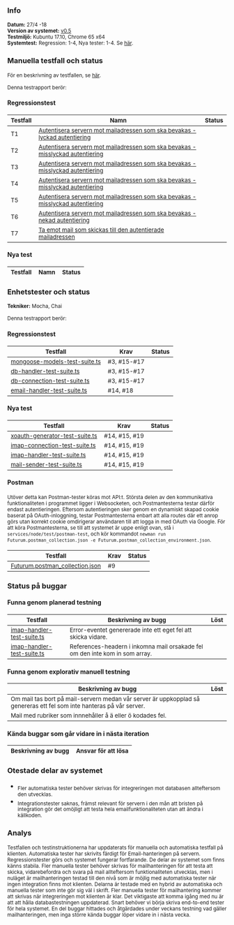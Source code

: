 ### Info
<sub>**Datum:** 27/4 -18</sub>  
<sub>**Version av systemet:** [v0.5](https://github.com/1dv611-futurum-project/futurum-project/releases/tag/0.4)</sub>  
<sub>**Testmiljö:**  Kubuntu 17.10, Chrome 65 x64</sub>  
<sub>**Systemtest:** Regression: 1-4, Nya tester: 1-4. Se [här](https://github.com/1dv611-futurum-project/futurum-project/wiki/Testspecifikation).</sub>  

### Manuella testfall och status
<sub>För en beskrivning av testfallen, se [här](https://github.com/1dv611-futurum-project/futurum-project/wiki/Testspecifikation).</sub>    

<sub>Denna testrapport berör:</sub>

#### Regressionstest  

|<sub>Testfall</sub>|<sub>Namn</sub>|<sub>Status</sub>|
|----|--------|------------|
|<sub>T1</sub>|<sub>[Autentisera servern mot mailadressen som ska bevakas - lyckad autentiering](https://github.com/1dv611-futurum-project/futurum-project/wiki/Testspecifikation#testfall-1---autentisera-servern-mot-mailadressen-som-ska-bevakas---lyckad-autentisering)</sub>|<sub><img src="https://upload.wikimedia.org/wikipedia/commons/thumb/5/50/Yes_Check_Circle.svg/2000px-Yes_Check_Circle.svg.png" width="15"></sub>|
|<sub>T2</sub>|<sub>[Autentisera servern mot mailadressen som ska bevakas - misslyckad autentiering](https://github.com/1dv611-futurum-project/futurum-project/wiki/Testspecifikation#testfall-2---autentisera-servern-mot-mailadressen-som-ska-bevakas---autentiering-behöver-ej-upprepas)</sub>|<sub><img src="https://upload.wikimedia.org/wikipedia/commons/thumb/5/50/Yes_Check_Circle.svg/2000px-Yes_Check_Circle.svg.png" width="15"></sub>|
|<sub>T3</sub>|<sub>[Autentisera servern mot mailadressen som ska bevakas - misslyckad autentiering](https://github.com/1dv611-futurum-project/futurum-project/wiki/Testspecifikation#testfall-3---autentisera-servern-mot-mailadressen-som-ska-bevakas---autentiering-upprepas-om-cookie-tas-bort)</sub>|<sub><img src="https://upload.wikimedia.org/wikipedia/commons/thumb/5/50/Yes_Check_Circle.svg/2000px-Yes_Check_Circle.svg.png" width="15"></sub>|
|<sub>T4</sub>|<sub>[Autentisera servern mot mailadressen som ska bevakas - misslyckad autentiering](https://github.com/1dv611-futurum-project/futurum-project/wiki/Testspecifikation#testfall-4---autentisera-servern-mot-mailadressen-som-ska-bevakas---autentiering-upprepas-om-server-startas-om)</sub>|<sub><img src="https://upload.wikimedia.org/wikipedia/commons/thumb/5/50/Yes_Check_Circle.svg/2000px-Yes_Check_Circle.svg.png" width="15"></sub>|
|<sub>T5</sub>|<sub>[Autentisera servern mot mailadressen som ska bevakas - misslyckad autentiering](https://github.com/1dv611-futurum-project/futurum-project/wiki/Testspecifikation#testfall-5---autentisera-servern-mot-mailadressen-som-ska-bevakas---misslyckad-autentisering)</sub>|<sub><img src="https://upload.wikimedia.org/wikipedia/commons/thumb/5/50/Yes_Check_Circle.svg/2000px-Yes_Check_Circle.svg.png" width="15"></sub>|
|<sub>T6</sub>|<sub>[Autentisera servern mot mailadressen som ska bevakas - nekad autentiering](https://github.com/1dv611-futurum-project/futurum-project/wiki/Testspecifikation#testfall-6---autentisera-servern-mot-mailadressen-som-ska-bevakas---nekad-autentisering)</sub>|<sub><img src="https://upload.wikimedia.org/wikipedia/commons/thumb/5/50/Yes_Check_Circle.svg/2000px-Yes_Check_Circle.svg.png" width="15"></sub>|
|<sub>T7</sub>|<sub>[Ta emot mail som skickas till den autentierade mailadressen](https://github.com/1dv611-futurum-project/futurum-project/wiki/Testspecifikation#testfall-7---ta-emot-mail-som-skickas-till-den-autentierade-mailadressen)</sub>|<sub><img src="https://upload.wikimedia.org/wikipedia/commons/thumb/5/50/Yes_Check_Circle.svg/2000px-Yes_Check_Circle.svg.png" width="15"></sub>|

#### Nya test
|<sub>Testfall</sub>|<sub>Namn</sub>|<sub>Status</sub>|
|----|--------|------------|

### Enhetstester och status
<sub>**Tekniker:** Mocha, Chai </sub>  

<sub>Denna testrapport berör:</sub> 

#### Regressionstest 

|<sub>Testfall</sub>|<sub>Krav</sub>|<sub>Status</sub>|
|----|--------|------------|
|<sub>[mongoose-models-test-suite.ts](https://github.com/1dv611-futurum-project/futurum-project/blob/server/services/node/test/db-tests/mongoose-models-test-suite.ts)</sub>|<sub>#3, #15-#17</sub>|<sub><img src="https://upload.wikimedia.org/wikipedia/commons/thumb/5/50/Yes_Check_Circle.svg/2000px-Yes_Check_Circle.svg.png" width="15"></sub>|
|<sub>[db-handler-test-suite.ts](https://github.com/1dv611-futurum-project/futurum-project/blob/server/services/node/test/db-tests/db-handler-test-suite.ts)</sub>|<sub>#3, #15-#17</sub>|<sub><img src="https://upload.wikimedia.org/wikipedia/commons/thumb/5/50/Yes_Check_Circle.svg/2000px-Yes_Check_Circle.svg.png" width="15"></sub>|
|<sub>[db-connection-test-suite.ts](https://github.com/1dv611-futurum-project/futurum-project/blob/server/services/node/test/db-tests/db-connection-test-suite.ts)</sub>|<sub>#3, #15-#17</sub>|<sub><img src="https://upload.wikimedia.org/wikipedia/commons/thumb/5/50/Yes_Check_Circle.svg/2000px-Yes_Check_Circle.svg.png" width="15"></sub>|
|<sub>[email-handler-test-suite.ts](https://github.com/1dv611-futurum-project/futurum-project/blob/server/services/node/test/email-tests/email-handler-test-suite.ts)</sub>|<sub>#14, #18</sub>|<sub><img src="https://upload.wikimedia.org/wikipedia/commons/thumb/5/50/Yes_Check_Circle.svg/2000px-Yes_Check_Circle.svg.png" width="15"></sub>|

#### Nya test
|<sub>Testfall</sub>|<sub>Krav</sub>|<sub>Status</sub>|
|----|--------|------------|
|<sub>[xoauth-generator-test-suite.ts](https://github.com/1dv611-futurum-project/futurum-project/blob/server/services/node/test/email-tests/xoauth-generator-test-suite.ts)</sub>|<sub>#14, #15, #19</sub>|<sub><img src="https://upload.wikimedia.org/wikipedia/commons/thumb/5/50/Yes_Check_Circle.svg/2000px-Yes_Check_Circle.svg.png" width="15"></sub>|
|<sub>[imap-connection-test-suite.ts](https://github.com/1dv611-futurum-project/futurum-project/blob/server/services/node/test/email-tests/imap-connection-test-suite.ts)</sub>|<sub>#14, #15, #19</sub>|<sub><img src="https://upload.wikimedia.org/wikipedia/commons/thumb/5/50/Yes_Check_Circle.svg/2000px-Yes_Check_Circle.svg.png" width="15"></sub>|
|<sub>[imap-handler-test-suite.ts](https://github.com/1dv611-futurum-project/futurum-project/blob/server/services/node/test/email-tests/imap-handler-test-suite.ts)</sub>|<sub>#14, #15, #19</sub>|<sub><img src="https://upload.wikimedia.org/wikipedia/commons/thumb/5/50/Yes_Check_Circle.svg/2000px-Yes_Check_Circle.svg.png" width="15"></sub>|
|<sub>[mail-sender-test-suite.ts](https://github.com/1dv611-futurum-project/futurum-project/blob/server/services/node/test/email-tests/mail-sender-test-suite.ts)</sub>|<sub>#14, #15, #19</sub>|<sub><img src="https://upload.wikimedia.org/wikipedia/commons/thumb/5/50/Yes_Check_Circle.svg/2000px-Yes_Check_Circle.svg.png" width="15"></sub>|

#### Postman

<sub>Utöver detta kan Postman-tester köras mot API:t. Största delen av den kommunikativa funktionaliteten i programmet ligger i Websocketen, och Postmantesterna testar därför endast autentieringen. Eftersom autentieringen sker genom en dynamiskt skapad cookie baserat på OAuth-inloggning, testar Postmantesterna enbart att alla routes där ett anrop görs utan korrekt cookie omdirigerar användaren till att logga in med OAuth via Google. För att köra Postmantesterna, se till att systemet är uppe enligt ovan, stå i `services/node/test/postman-test`, och kör kommandot `newman run Futurum.postman_collection.json -e Futurum.postman_collection_environment.json`.</sub>

|<sub>Testfall</sub>|<sub>Krav</sub>|<sub>Status</sub>|
|----|--------|------------|
|<sub>[Futurum.postman_collection.json](https://github.com/1dv611-futurum-project/futurum-project/blob/server/services/node/test/postman-tests/Futurum.postman_collection.json)</sub>|<sub>#9</sub>|<sub><img src="https://upload.wikimedia.org/wikipedia/commons/thumb/5/50/Yes_Check_Circle.svg/2000px-Yes_Check_Circle.svg.png" width="15"></sub>|

### Status på buggar
#### Funna genom planerad testning
|<sub>Testfall</sub>|<sub>Beskrivning av bugg</sub>|<sub>Löst</sub>|
|----|--------|------------|
|<sub>[imap-handler-test-suite.ts](https://github.com/1dv611-futurum-project/futurum-project/blob/server/services/node/test/email-tests/imap-handler-test-suite.ts)</sub>|<sub>Error-eventet genererade inte ett eget fel att skicka vidare.</sub>|<sub><img src="https://upload.wikimedia.org/wikipedia/commons/thumb/5/50/Yes_Check_Circle.svg/2000px-Yes_Check_Circle.svg.png" width="15"></sub>|
|<sub>[imap-handler-test-suite.ts](https://github.com/1dv611-futurum-project/futurum-project/blob/server/services/node/test/email-tests/imap-handler-test-suite.ts)</sub>|<sub>References-headern i inkomna mail orsakade fel om den inte kom in som array.</sub>|<sub><img src="https://upload.wikimedia.org/wikipedia/commons/thumb/5/50/Yes_Check_Circle.svg/2000px-Yes_Check_Circle.svg.png" width="15"></sub>|

#### Funna genom explorativ manuell testning
|<sub>Beskrivning av bugg</sub>|<sub>Löst</sub>|
|--------|------------|
|<sub>Om mail tas bort på mail-servern medan vår server är uppkopplad så genereras ett fel som inte hanteras på vår server.</sub>|<sub><img src="https://upload.wikimedia.org/wikipedia/commons/thumb/5/50/Yes_Check_Circle.svg/2000px-Yes_Check_Circle.svg.png" width="15"></sub>|
|<sub>Mail med rubriker som innnehåller å ä eller ö kodades fel.</sub>|<sub><img src="https://upload.wikimedia.org/wikipedia/commons/thumb/5/50/Yes_Check_Circle.svg/2000px-Yes_Check_Circle.svg.png" width="15"></sub>|

#### Kända buggar som går vidare in i nästa iteration
|<sub>Beskrivning av bugg</sub>|<sub>Ansvar för att lösa</sub>|
|--------|------------|

### Otestade delar av systemet
* <sub>Fler automatiska tester behöver skrivas för integreringen mot databasen allteftersom den utvecklas.</sub>  
* <sub>Integrationstester saknas, främst relevant för servern i den mån att bristen på integration gör det omöjligt att testa hela emailfunktionaliteten utan att ändra i källkoden.</sub>

### Analys
<sub>Testfallen och testinstruktionerna har uppdaterats för manuella och automatiska testfall på klienten. Automatiska tester har skrivits färdigt för Email-hanteringen på servern. Regressionstester görs och systemet fungerar fortfarande. De delar av systemet som finns känns stabila. Fler manuella tester behöver skrivas för mailhanteringen för att testa att skicka, vidarebefordra och svara på mail allteftersom funktionaliteten utvecklas, men i nuläget är mailhanteringen testad till den nivå som är möjlig med automatiska tester när ingen integration finns mot klienten. Delarna är testade med en hybrid av automatiska och manuella tester som inte gör sig väl i skrift. Fler manuella tester för mailhantering kommer att skrivas när integreringen mot klienten är klar. Det viktigaste att komma igång med nu är att att hålla databastestningen uppdaterad. Snart behöver vi börja skriva end-to-end tester för hela systemet. En del buggar hittades och åtgärdades under veckans testning vad gäller mailhanteringen, men inga större kända buggar löper vidare in i nästa vecka.</sub>